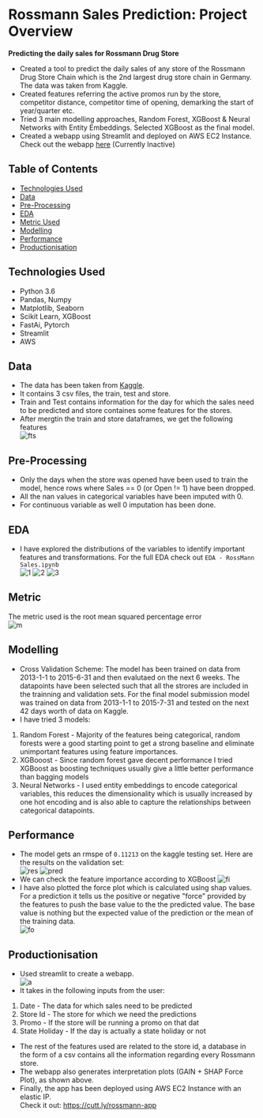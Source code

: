 # Rossmann Sales Prediction: Project Overview
<b>Predicting the daily sales for Rossmann Drug Store</b> <br>
- Created a tool to predict the daily sales of any store of the Rossmann Drug Store Chain which is the 2nd largest drug store chain in Germany. The data was taken from Kaggle.<br>
- Created features referring the active promos run by the store, competitor distance, competitor time of opening, demarking the start of year/quarter etc.
- Tried 3 main modelling approaches, Random Forest, XGBoost & Neural Networks with Entity Embeddings. Selected XGBoost as the final model.
- Created a webapp using Streamlit and deployed on AWS EC2 Instance.<br>
Check out the webapp [here](https://cutt.ly/rossmann-app) (Currently Inactive) 

## Table of Contents
* [Technologies Used](#technologies-used)
* [Data](#data)
* [Pre-Processing](#pre-processing)
* [EDA](#eda)
* [Metric Used](#metric)
* [Modelling](#modelling)
* [Performance](#performance)
* [Productionisation](#productionisation)


## Technologies Used
- Python 3.6
- Pandas, Numpy
- Matplotlib, Seaborn
- Scikit Learn, XGBoost
- FastAi, Pytorch
- Streamlit
- AWS

## Data
 - The data has been taken from [Kaggle](https://www.kaggle.com/c/rossmann-store-sales/data).
 - It contains 3 csv files, the train, test and store.
 - Train and Test contains information for the day for which the sales need to be predicted and store containes some features for the stores.
 - After mergtin the train and store dataframes, we get the following features <br>
  ![fts](https://github.com/Arpan-Mishra/Rossmann-Sales-Prediction/blob/main/figs/fts.png)

## Pre-Processing
- Only the days when the store was opened have been used to train the model, hence rows where Sales == 0 (or Open != 1) have been dropped.
- All the nan values in categorical variables have been imputed with 0.
- For continuous variable as well 0 imputation has been done.

## EDA
- I have explored the distributions of the variables to identify important features and transformations. For the full EDA check out `EDA - RossMann Sales.ipynb`<br>
![1](https://github.com/Arpan-Mishra/Rossmann-Sales-Prediction/blob/main/figs/download.png) 
![2](https://github.com/Arpan-Mishra/Rossmann-Sales-Prediction/blob/main/figs/store.png) ![3](https://github.com/Arpan-Mishra/Rossmann-Sales-Prediction/blob/main/figs/is_.png)

## Metric
The metric used is the root mean squared percentage error<br>
![m](https://github.com/Arpan-Mishra/Rossmann-Sales-Prediction/blob/main/figs/rmspe.png)

## Modelling
- Cross Validation Scheme:  The model has been trained on data from 2013-1-1 to 2015-6-31 and then evalutaed on the next 6 weeks. The datapoints have been selected such that
all the strores are included in the trainning and validation sets. For the final model submission model was trained on data from 2013-1-1 to 2015-7-31 and tested on the next 42 days worth of data on Kaggle.<br>
- I have tried 3 models: <br>
1. Random Forest - Majority of the features being categorical, random forests were a good starting point to get a strong baseline and eliminate unimportant features using feature importances.
2. XGBooost - Since random forest gave decent performance I tried XGBoost as boosting techniques usually give a little better performance than bagging models<br>
3. Neural Networks - I used entity embeddings to encode categorical variables, this reduces the dimensionality which is usually increased by one hot encoding and is also able to capture the relationships between categorical datapoints.<br>

## Performance
- The model gets an rmspe of `0.11213` on the kaggle testing set. Here are the results on the validation set:<br>
![res](https://github.com/Arpan-Mishra/Rossmann-Sales-Prediction/blob/main/figs/res.png)
![pred](https://github.com/Arpan-Mishra/Rossmann-Sales-Prediction/blob/main/figs/pred5.png)
- We can check the feature importance according to XGBoost
![fi](https://github.com/Arpan-Mishra/Rossmann-Sales-Prediction/blob/main/figs/fixgb.png)
- I have also plotted the force plot which is calculated using shap values. For a prediction it tells us the positive or negative "force" provided by the features to push the base value to the the predicted value. The base value is nothing but the expected value of the prediction or the mean of the training data.<br>
![fo](https://github.com/Arpan-Mishra/Rossmann-Sales-Prediction/blob/main/figs/forcexgb.png)

## Productionisation
- Used streamlit to create a webapp.<br>
![a](https://github.com/Arpan-Mishra/Rossmann-Sales-Prediction/blob/main/figs/app.png)
- It takes in the following inputs from the user:<br>
1. Date - The data for which sales need to be predicted<br>
2. Store Id - The store for which we need the predictions <br>
3. Promo - If the store will be running a promo on that dat<br>
4. State Holiday - If the day is actually a state holiday or not <br>

- The rest of the features used are related to the store id, a database in the form of a csv contains all the information regarding every Rossmann store. <br>
- The webapp also generates interpretation plots (GAIN + SHAP Force Plot), as shown above.<br>
- Finally, the app has been deployed using AWS EC2 Instance with an elastic IP. <br>
Check it out: https://cutt.ly/rossmann-app

